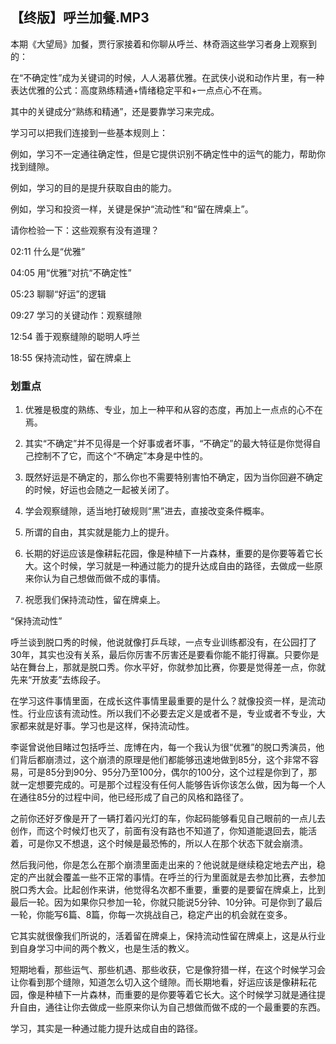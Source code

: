 ## 【终版】呼兰加餐.MP3



本期《大望局》加餐，贾行家接着和你聊从呼兰、林奇涵这些学习者身上观察到的：

在“不确定性”成为关键词的时候，人人渴慕优雅。在武侠小说和动作片里，有一种表达优雅的公式：高度熟练精通+情绪稳定平和+一点点心不在焉。

其中的关键成分“熟练和精通”，还是要靠学习来完成。

学习可以把我们连接到一些基本规则上：

例如，学习不一定通往确定性，但是它提供识别不确定性中的运气的能力，帮助你找到缝隙。

例如，学习的目的是提升获取自由的能力。

例如，学习和投资一样，关键是保护“流动性”和“留在牌桌上”。

请你检验一下：这些观察有没有道理？



02:11 什么是“优雅”

04:05 用“优雅”对抗“不确定性”

05:23 聊聊“好运”的逻辑

09:27 学习的关键动作：观察缝隙

12:54 善于观察缝隙的聪明人呼兰

18:55 保持流动性，留在牌桌上





### 划重点

 1. 优雅是极度的熟练、专业，加上一种平和从容的态度，再加上一点点的心不在焉。

 2. 其实“不确定”并不见得是一个好事或者坏事，“不确定”的最大特征是你觉得自己控制不了它，而这个“不确定”本身是中性的。

 3. 既然好运是不确定的，那么你也不需要特别害怕不确定，因为当你回避不确定的时候，好运也会随之一起被关闭了。

 4. 学会观察缝隙，适当地打破规则“黑”进去，直接改变条件概率。

 5. 所谓的自由，其实就是能力上的提升。

 6. 长期的好运应该是像耕耘花园，像是种植下一片森林，重要的是你要等着它长大。这个时候，学习就是一种通过能力的提升达成自由的路径，去做成一些原来你认为自己想做而做不成的事情。

 7. 祝愿我们保持流动性，留在牌桌上。



“保持流动性”

呼兰谈到脱口秀的时候，他说就像打乒乓球，一点专业训练都没有，在公园打了30年，其实也没有关系，最后你厉害不厉害还是要看你能不能打得赢。只要你是站在舞台上，那就是脱口秀。你水平好，你就参加比赛，你要是觉得差一点，你就先来“开放麦”去练段子。

在学习这件事情里面，在成长这件事情里最重要的是什么？就像投资一样，是流动性。行业应该有流动性。所以我们不必要去定义是或者不是，专业或者不专业，大家都来就是好事。学习也是这样，保持流动性。

李诞曾说他目睹过包括呼兰、庞博在内，每一个我认为很“优雅”的脱口秀演员，他们背后都崩溃过，这个崩溃的原理是他们都能够迅速地做到85分，这个非常不容易，可是85分到90分、95分乃至100分，偶尔的100分，这个过程是你到了，那就一定想要完成的。可是那个过程没有任何人能够告诉你该怎么做，因为每一个人在通往85分的过程中间，他已经形成了自己的风格和路径了。

之前你还好歹像是开了一辆打着闪光灯的车，你起码能够看见自己眼前的一点儿去创作，而这个时候灯也灭了，前面有没有路也不知道了，你知道能退回去，能活着，可是你又不想退，这个时候是最恐怖的，所以人在那个状态下就会崩溃。

然后我问他，你是怎么在那个崩溃里面走出来的？他说就是继续稳定地去产出，稳定的产出就会覆盖一些不正常的事情。在呼兰的行为里面就是去参加比赛，去参加脱口秀大会。比起创作来讲，他觉得名次都不重要，重要的是要留在牌桌上，比到最后一轮。因为如果你只参加一轮，你就只能说5分钟、10分钟。可是你到了最后一轮，你能写6篇、8篇，你每一次挑战自己，稳定产出的机会就在变多。

它其实就很像我们所说的，活着留在牌桌上，保持流动性留在牌桌上，这是从行业到自身学习中间的两个教义，也是生活的教义。

短期地看，那些运气、那些机遇、那些收获，它是像狩猎一样，在这个时候学习会让你看到那个缝隙，知道怎么切入这个缝隙。而长期地看，好运应该是像耕耘花园，像是种植下一片森林，而重要的是你要等着它长大。这个时候学习就是通往提升自由，通往让你去做成一些原来你认为自己想做而做不成的一个最重要的东西。

学习，其实是一种通过能力提升达成自由的路径。

